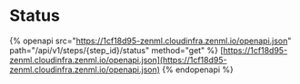 # Status

{% openapi src="https://1cf18d95-zenml.cloudinfra.zenml.io/openapi.json" path="/api/v1/steps/{step_id}/status" method="get" %}
[https://1cf18d95-zenml.cloudinfra.zenml.io/openapi.json](https://1cf18d95-zenml.cloudinfra.zenml.io/openapi.json)
{% endopenapi %}
